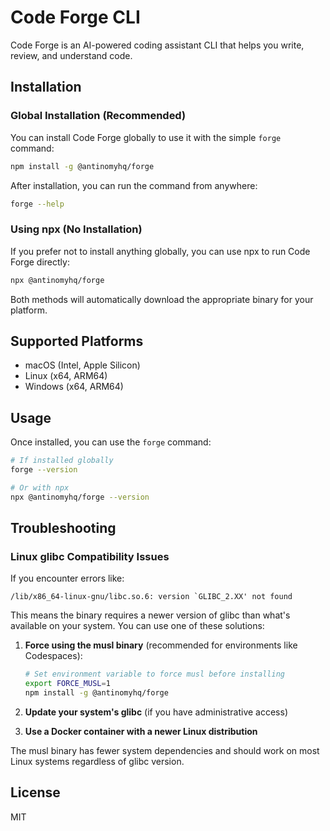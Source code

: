 # Code Forge CLI

Code Forge is an AI-powered coding assistant CLI that helps you write, review, and understand code.

## Installation

### Global Installation (Recommended)

You can install Code Forge globally to use it with the simple `forge` command:

```bash
npm install -g @antinomyhq/forge
```

After installation, you can run the command from anywhere:

```bash
forge --help
```

### Using npx (No Installation)

If you prefer not to install anything globally, you can use npx to run Code Forge directly:

```bash
npx @antinomyhq/forge
```

Both methods will automatically download the appropriate binary for your platform.

## Supported Platforms

- macOS (Intel, Apple Silicon)
- Linux (x64, ARM64)
- Windows (x64, ARM64)

## Usage

Once installed, you can use the `forge` command:

```bash
# If installed globally
forge --version

# Or with npx
npx @antinomyhq/forge --version
```

## Troubleshooting

### Linux glibc Compatibility Issues

If you encounter errors like:

```
/lib/x86_64-linux-gnu/libc.so.6: version `GLIBC_2.XX' not found
```

This means the binary requires a newer version of glibc than what's available on your system. You can use one of these solutions:

1. **Force using the musl binary** (recommended for environments like Codespaces):
   ```bash
   # Set environment variable to force musl before installing
   export FORCE_MUSL=1
   npm install -g @antinomyhq/forge
   ```

2. **Update your system's glibc** (if you have administrative access)

3. **Use a Docker container with a newer Linux distribution**

The musl binary has fewer system dependencies and should work on most Linux systems regardless of glibc version.

## License

MIT
